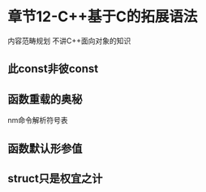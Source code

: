 # 章节12-C++基于C的拓展语法

内容范畴规划 不讲C++面向对象的知识



## 此const非彼const

## 函数重载的奥秘

nm命令解析符号表

## 函数默认形参值

## struct只是权宜之计



